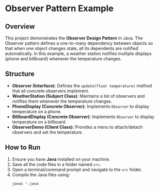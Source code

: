 # Observer Pattern Example

## Overview
This project demonstrates the **Observer Design Pattern** in Java. The Observer pattern defines a one-to-many dependency between objects so that when one object changes state, all its dependents are notified automatically. In this example, a weather station notifies multiple displays (phone and billboard) whenever the temperature changes.

## Structure
- **Observer (Interface)**: Defines the `update(float temperature)` method that all concrete observers implement.  
- **WeatherStation (Subject Class)**: Maintains a list of observers and notifies them whenever the temperature changes.  
- **PhoneDisplay (Concrete Observer)**: Implements `Observer` to display temperature on a phone.  
- **BillboardDisplay (Concrete Observer)**: Implements `Observer` to display temperature on a billboard.  
- **ObserverDemo (Client Class)**: Provides a menu to attach/detach observers and set the temperature.

## How to Run
1. Ensure you have **Java** installed on your machine.  
2. Save all the code files in a folder named `src`.  
3. Open a terminal/command prompt and navigate to the `src` folder.  
4. Compile the Java files using:
   ```bash
   javac *.java
